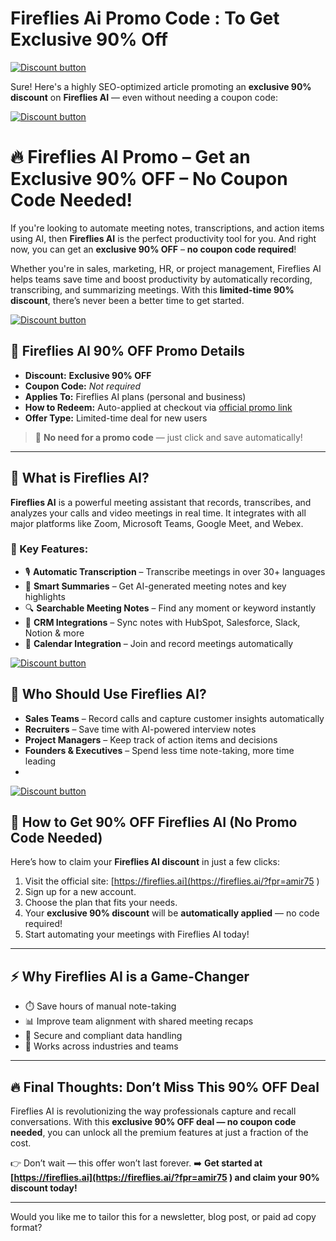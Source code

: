 # Fireflies Ai  Promo Code : To Get Exclusive 90% Off






[![Discount button](https://github.com/user-attachments/assets/e5cb2122-5258-4331-bbff-048ba1ae5555)](https://fireflies.ai/?fpr=amir75)



Sure! Here's a highly SEO-optimized article promoting an **exclusive 90% discount** on **Fireflies AI** — even without needing a coupon code:



[![Discount button](https://github.com/user-attachments/assets/f11e89f7-09c5-4857-8d07-4245565360b1)](https://fireflies.ai/?fpr=amir75
)

# 🔥 Fireflies AI Promo – Get an **Exclusive 90% OFF** – No Coupon Code Needed!

If you're looking to automate meeting notes, transcriptions, and action items using AI, then **Fireflies AI** is the perfect productivity tool for you. And right now, you can get an **exclusive 90% OFF** – **no coupon code required**!

Whether you're in sales, marketing, HR, or project management, Fireflies AI helps teams save time and boost productivity by automatically recording, transcribing, and summarizing meetings. With this **limited-time 90% discount**, there’s never been a better time to get started.

[![Discount button](https://github.com/user-attachments/assets/e5cb2122-5258-4331-bbff-048ba1ae5555)](https://fireflies.ai/?fpr=amir75)

## 🎁 Fireflies AI 90% OFF Promo Details

* **Discount:** **Exclusive 90% OFF**
* **Coupon Code:** *Not required*
* **Applies To:** Fireflies AI plans (personal and business)
* **How to Redeem:** Auto-applied at checkout via [official promo link](https://fireflies.ai/?fpr=amir75
)
* **Offer Type:** Limited-time deal for new users

> 🚀 **No need for a promo code** — just click and save automatically!

---

## 🧠 What is Fireflies AI?

**Fireflies AI** is a powerful meeting assistant that records, transcribes, and analyzes your calls and video meetings in real time. It integrates with all major platforms like Zoom, Microsoft Teams, Google Meet, and Webex.

### 🌟 Key Features:

* 🎙️ **Automatic Transcription** – Transcribe meetings in over 30+ languages
* 📝 **Smart Summaries** – Get AI-generated meeting notes and key highlights
* 🔍 **Searchable Meeting Notes** – Find any moment or keyword instantly
* 🤝 **CRM Integrations** – Sync notes with HubSpot, Salesforce, Slack, Notion & more
* 📅 **Calendar Integration** – Join and record meetings automatically

[![Discount button](https://github.com/user-attachments/assets/f11e89f7-09c5-4857-8d07-4245565360b1)](https://fireflies.ai/?fpr=amir75
)

## 💼 Who Should Use Fireflies AI?

* **Sales Teams** – Record calls and capture customer insights automatically
* **Recruiters** – Save time with AI-powered interview notes
* **Project Managers** – Keep track of action items and decisions
* **Founders & Executives** – Spend less time note-taking, more time leading
* 
[![Discount button](https://github.com/user-attachments/assets/f11e89f7-09c5-4857-8d07-4245565360b1)](https://fireflies.ai/?fpr=amir75
)

## 💸 How to Get 90% OFF Fireflies AI (No Promo Code Needed)

Here’s how to claim your **Fireflies AI discount** in just a few clicks:

1. Visit the official site: [https://fireflies.ai](https://fireflies.ai/?fpr=amir75
)
2. Sign up for a new account.
3. Choose the plan that fits your needs.
4. Your **exclusive 90% discount** will be **automatically applied** — no code required!
5. Start automating your meetings with Fireflies AI today!

---

## ⚡ Why Fireflies AI is a Game-Changer

* ⏱️ Save hours of manual note-taking
* 📊 Improve team alignment with shared meeting recaps
* 🔐 Secure and compliant data handling
* 💬 Works across industries and teams

---

## 🔥 Final Thoughts: Don’t Miss This 90% OFF Deal

Fireflies AI is revolutionizing the way professionals capture and recall conversations. With this **exclusive 90% OFF deal — no coupon code needed**, you can unlock all the premium features at just a fraction of the cost.

👉 Don’t wait — this offer won’t last forever.
➡️ **Get started at [https://fireflies.ai](https://fireflies.ai/?fpr=amir75
) and claim your 90% discount today!**

---

Would you like me to tailor this for a newsletter, blog post, or paid ad copy format?
